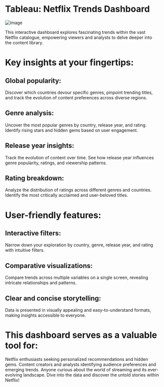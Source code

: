 # Tableau: Netflix Trends Dashboard

![image](https://github.com/karanguptaaa/NetflixDashboardUsingTableau/blob/main/Netflix%20Dashboard.png)

This interactive dashboard explores fascinating trends within the vast Netflix catalogue, empowering viewers and analysts to delve deeper into the content library.

# Key insights at your fingertips:

## Global popularity: 
Discover which countries devour specific genres, pinpoint trending titles, and track the evolution of content preferences across diverse regions.
## Genre analysis: 
Uncover the most popular genres by country, release year, and rating. Identify rising stars and hidden gems based on user engagement.
## Release year insights: 
Track the evolution of content over time. See how release year influences genre popularity, ratings, and viewership patterns.
## Rating breakdown: 
Analyze the distribution of ratings across different genres and countries. Identify the most critically acclaimed and user-beloved titles.

# User-friendly features:

## Interactive filters: 
Narrow down your exploration by country, genre, release year, and rating with intuitive filters.
## Comparative visualizations: 
Compare trends across multiple variables on a single screen, revealing intricate relationships and patterns.
## Clear and concise storytelling: 
Data is presented in visually appealing and easy-to-understand formats, making insights accessible to everyone.

# This dashboard serves as a valuable tool for:

Netflix enthusiasts seeking personalized recommendations and hidden gems.
Content creators and analysts identifying audience preferences and emerging trends.
Anyone curious about the world of streaming and its ever-evolving landscape.
Dive into the data and discover the untold stories within Netflix!


